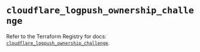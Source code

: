 # `cloudflare_logpush_ownership_challenge`

Refer to the Terraform Registry for docs: [`cloudflare_logpush_ownership_challenge`](https://registry.terraform.io/providers/cloudflare/cloudflare/4.52.0/docs/resources/logpush_ownership_challenge).
